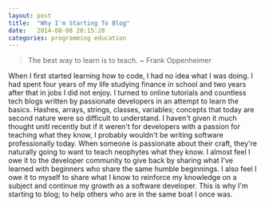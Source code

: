 ```yaml
---
layout: post
title:  "Why I'm Starting To Blog"
date:   2014-08-08 20:15:28
categories: programming education
---
```


> The best way to learn is to teach. ~ Frank Oppenheimer

When I first started learning how to code, I had no idea what I was doing. I had spent four years
of my life studying finance in school and two years after that in jobs I did not enjoy. I turned
to online tutorials and countless tech blogs written by passionate developers in an attempt to
learn the basics. Hashes, arrays, strings, classes, variables; concepts that today are second
nature were so difficult to understand.<!--more--> I haven't given it much thought unitl recently but if
it weren't for developers with a passion for teaching what they know, I probably wouldn't be
writing software professionally today. When someone is passionate about their craft, they're
naturally going to want to teach neophytes what they know. I almost feel I owe it to the
developer community to give back by sharing what I've learned with beginners who share the
same humble beginnings. I also feel I owe it to myself to share what I know to reinforce my
knowledge on a subject and continue my growth as a software developer. This is why I'm
starting to blog; to help others who are in the same boat I once was.